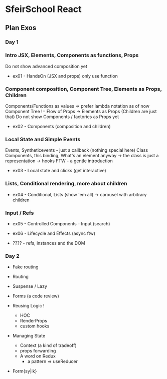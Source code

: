 # SfeirSchool React

## Plan Exos

### Day 1

### Intro JSX, Elements, Components as functions, Props

Do not show advanced composition yet

- ex01 - HandsOn (JSX and props)
  only use function

### Component composition, Component Tree, Elements as Props, Children

Components/Functions as values => prefer lambda notation as of now
Component Tree != Flow of Props -> Elements as Props (Children are just that)
Do not show Components / factories as Props yet

- ex02 - Components (composition and children)

### Local State and Simple Events

Events, Syntheticevents - just a callback (nothing special here)
Class Components, this binding, What's an element anyway
-> the class is just a representation
-> hooks FTW - a gentle introduction

- ex03 - Local state and clicks (get interactive)

### Lists, Conditional rendering, more about children

- ex04 - Conditional, Lists (show 'em all)
  -> carousel with arbitrary children

### Input / Refs

- ex05 - Controlled Components - Input (search)
- ex06 - Lifecycle and Effects (async ftw)

- ???? - refs, instances and the DOM

### Day 2

- Fake routing
- Routing
- Suspense / Lazy
- Forms (a code review)

- Reusing Logic !

  - HOC
  - RenderProps
  - custom hooks

- Managing State

  - Context (a kind of tradeoff)
  - props forwarding
  - A word on Redux
    - a pattern => useReducer

- Form{sy|ik}
